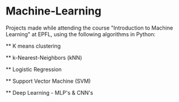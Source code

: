 # Machine-Learning
Projects made while attending the course "Introduction to Machine Learning" at EPFL, using the following algorithms in Python:

** K means clustering

** k-Nearest-Neighbors (kNN) 

** Logistic Regression

** Support Vector Machine (SVM)

** Deep Learning - MLP's & CNN's
